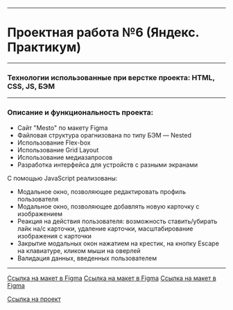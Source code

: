 ------
# Проектная работа №6 (Яндекс. Практикум)
------
### Технологии использованные при верстке проекта: HTML, CSS, JS, БЭМ
------
### Описание и функциональность проекта:
*  Cайт "Mesto" по макету Figma
*  Файловая структура орагнизована по типу БЭМ — Nested
*  Использование Flex-box
*  Использование Grid Layout
*  Использование медиазапросов
*  Разработка интерфейса для устройств с разными экранами

С помощью JavaScript реализованы:
*  Модальное окно, позволяющее редактировать профиль пользователя
*  Модальное окно, позволяющее добавлять новую карточку с изображением
*  Реакция на действия пользователя: возможность ставить/убирать лайк на/с карточки, удаление карточки, масштабирование изображения с карточки
*  Закрытие модальных окон нажатием на крестик, на кнопку Escape на клавиатуре, кликом мыши на оверлей
*  Валидация данных, введенных пользователем


------

[Ссылка на макет в Figma](https://www.figma.com/file/2cn9N9jSkmxD84oJik7xL7/JavaScript.-Sprint-4?node-id=0%3A1)
[Ссылка на макет в Figma](https://www.figma.com/file/bjyvbKKJN2naO0ucURl2Z0/JavaScript.-Sprint-5?node-id=50160%3A172)
[Ссылка на макет в Figma](https://www.figma.com/file/kRVLKwYG3d1HGLvh7JFWRT/JavaScript.-Sprint-6?node-id=1124%3A73)

[Ссылка на проект](https://kkulumbegova.github.io/mesto/)

